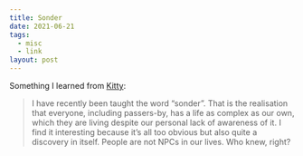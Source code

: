 ```yaml
---
title: Sonder
date: 2021-06-21
tags:
  - misc
  - link
layout: post
---
```


Something I learned from [Kitty](https://kittygiraudel.com/2020/02/03/lessons-from-building-n26-for-web/):

> I have recently been taught the word “sonder”. That is the realisation that everyone, including passers-by, has a life as complex as our own, which they are living despite our personal lack of awareness of it. I find it interesting because it’s all too obvious but also quite a discovery in itself. People are not NPCs in our lives. Who knew, right?
